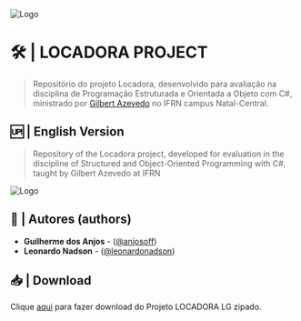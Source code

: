 
![Logo](https://imgur.com/jPRI8Sw.png)
# 🛠 | LOCADORA PROJECT
> Repositório do projeto Locadora, desenvolvido para avaliação na disciplina de Programação Estruturada e Orientada a Objeto com C#, ministrado por [Gilbert Azevedo]([https://github.com/Gilbert-Silva]) no IFRN campus Natal-Central.

## 🆙 | English Version
> Repository of the Locadora project, developed for evaluation in the discipline of Structured and Object-Oriented Programming with C#, taught by Gilbert Azevedo at IFRN


![Logo](https://imgur.com/dKVOzFV.png)



## 🚀 | Autores (authors)
>
- **Guilherme dos Anjos** - ([@anjosoff](https://github.com/anjosoff))
- **Leonardo Nadson** - ([@leonardonadson](https://github.com/leonardonadson))


## 📥 | Download
Clique [aqui](https://github.com/anjosoff/peoo-locadora/archive/refs/heads/main.zip) para fazer download do Projeto LOCADORA LG zipado.
